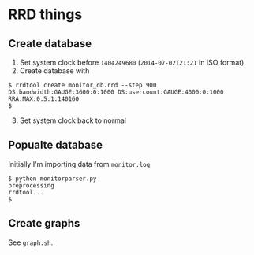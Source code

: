 # RRD things

## Create database

1. Set system clock before `1404249680` (`2014-07-02T21:21` in ISO format).
2. Create database with
   
```
$ rrdtool create monitor_db.rrd --step 900 DS:bandwidth:GAUGE:3600:0:1000 DS:usercount:GAUGE:4000:0:1000 RRA:MAX:0.5:1:140160
$
```

3. Set system clock back to normal

## Popualte database

Initially I'm importing data from `monitor.log`. 

```
$ python monitorparser.py 
preprocessing
rrdtool...
$
```

## Create graphs

See `graph.sh`. 